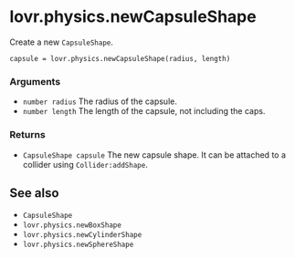 <!--
category: reference
-->

lovr.physics.newCapsuleShape
===

Create a new `CapsuleShape`.

    capsule = lovr.physics.newCapsuleShape(radius, length)

### Arguments

- `number radius` The radius of the capsule.
- `number length` The length of the capsule, not including the caps.

### Returns

- `CapsuleShape capsule` The new capsule shape.  It can be attached to a collider using
  `Collider:addShape`.

See also
---

- `CapsuleShape`
- `lovr.physics.newBoxShape`
- `lovr.physics.newCylinderShape`
- `lovr.physics.newSphereShape`
